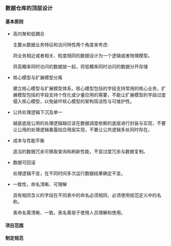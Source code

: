 ### 数据仓库的顶层设计
#### 基本原则
- 高内聚和低耦合  

  主要从数据业务特征和访问特性两个角度来考虑:  

  将业务相近或者相关、粒度相同的数据设计为一个逻辑或者物理模型。  

  将高概率同时访问的数据放一起，将低概率同时访问的数据分开存储

- 核心模型与扩展模型分离  

  建立核心模型与扩展模型体系，核心模型包括的字段支持常用的核心业务，扩展模型包括的字段支持个性化或少量应用的需要，不能让扩展模型的字段过度侵入核心模型，以免破坏核心模型的架构简洁性与可维护性。

- 公共处理逻辑下沉及单一  

  越是底层公用的处理逻辑越应该在数据调度依赖的底层进行封装与实现，不要让公用的处理逻辑暴露给应用层实现，不要让公共逻辑多处同时存在。

- 成本与性能平衡  

  适当的数据冗余可换取查询和刷新性能，不宜过度冗余与数据复制。

- 数据可回滚  

  处理逻辑不变，在不同时间多次运行数据结果确定不变。

- 一致性，命名清晰、可理解  

  具有相同含义的字段在不同表中的命名必须相同，必须使用规范定义中的名称。  

  表命名需清晰、一致，表名需易于使用人员理解和使用。
#### 项目范围

#### 制定规范